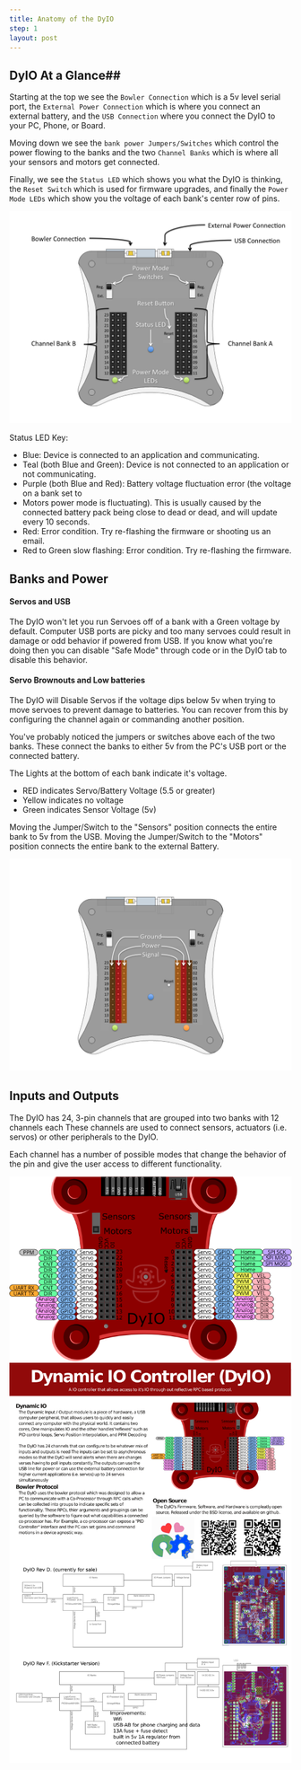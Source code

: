 ```yaml
---
title: Anatomy of the DyIO
step: 1
layout: post
---
```


## DyIO At a Glance##

Starting at the top we see the `Bowler Connection` which is a 5v level serial port, the `External Power Connection` which is where you connect an external battery, and the `USB Connection` where you connect the DyIO to your PC, Phone, or Board.

Moving down we see the `bank power Jumpers/Switches` which control the power flowing to the banks and the two `Channel Banks` which is where all your sensors and motors get connected.

Finally, we see the `Status LED` which shows you what the DyIO is thinking, the `Reset Switch` which is used for firmware upgrades, and finally the `Power Mode LEDs` which show you the voltage of each bank's center row of pins.

<img src="/img/Dyio-layout.png" class="img-responsive"/>


Status LED Key:

* Blue: Device is connected to an application and communicating.
* Teal (both Blue and Green): Device is not connected to an application or not communicating.
* Purple (both Blue and Red): Battery voltage fluctuation error (the voltage on a bank set to
* Motors power mode is fluctuating). This is usually caused by the connected battery pack being close to dead or dead, and will update every 10 seconds.
* Red: Error condition. Try re-flashing the firmware or shooting us an email.
* Red to Green slow flashing: Error condition. Try re-flashing the firmware.






## Banks and Power ##
<div class="bs-callout bs-callout-info" markdown="1">

#### Servos and USB ####
	
The DyIO won't let you run Servoes off of a bank with a Green voltage by default. Computer USB ports are picky and too many servoes could result in damage or odd behavior if powered from USB. If you know what you're doing then you can disable "Safe Mode" through code or in the DyIO tab to disable this behavior.
</div>

<div class="bs-callout bs-callout-warning" markdown="1">
	
#### Servo Brownouts and Low batteries ####
	
The DyIO will Disable Servos if the voltage dips below 5v when trying to move servoes to prevent damage to batteries. You can recover from this by configuring the channel again or commanding another position.
</div>

You've probably noticed the jumpers or switches above each of the two banks.
These connect the banks to either 5v from the PC's USB port or the connected battery.

The Lights at the bottom of each bank indicate it's voltage.


* RED indicates Servo/Battery Voltage (5.5 or greater)
* Yellow indicates no voltage
* Green indicates Sensor Voltage (5v)

Moving the Jumper/Switch to the "Sensors" position connects the entire bank to 5v from the USB.
Moving the Jumper/Switch to the "Motors" position connects the entire bank to the external Battery.

<img src="/img/Dyio-leds-without-power.png" class="img-responsive"/>

## Inputs and Outputs ##
The DyIO has 24, 3-pin channels that are grouped into two banks with 12 channels each These channels are used to connect sensors, actuators (i.e. servos) or other peripherals to the DyIO. 

Each channel has a number of possible modes that change the behavior of the pin and give the user access to different functionality.


<img src="/img/channels.png" class="img-responsive"/>
<img src="/img/dyioposter_had.png" class="img-responsive"/>
